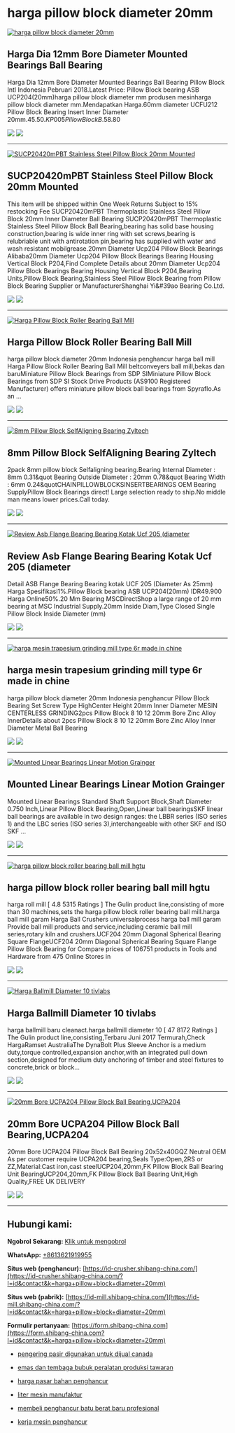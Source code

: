 # harga pillow block diameter 20mm

<a href="https://swt.shibang-china.com/?l=id&img&k=harga+pillow+block+diameter+20mm" target="_blank">![harga pillow block diameter 20mm](http://static.shibang-china.com/all-800x300/169.jpg)</a>

## Harga Dia 12mm Bore Diameter Mounted Bearings Ball Bearing
Harga Dia 12mm Bore Diameter Mounted Bearings Ball Bearing Pillow Block Intl Indonesia Pebruari 2018.Latest Price: Pillow Block bearing ASB UCP204(20mm)harga pillow block diameter mm produsen mesinharga pillow block diameter mm.Mendapatkan Harga.60mm diameter UCFU212 Pillow Block Bearing Insert Inner Diameter 20mm.$45.50.KP005 Pillow Block B.$58.80


<a href="https://whatsapp.shibangsoft.com/WhatsApp.php" target="_blank" title="WhatsApp">![](http://static.shibang-china.com/icon/whatsapp.png)</a> <a href="https://swt.shibang-china.com/?l=id&icon&k=harga+pillow+block+diameter+20mm" target="_blank">![](http://static.shibang-china.com/icon/chat-id.png)</a>

---

<a href="https://swt.shibang-china.com/?l=id&img&k=harga+pillow+block+diameter+20mm" target="_blank">![SUCP20420mPBT Stainless Steel Pillow Block 20mm Mounted](http://static.shibang-china.com/all-800x300/447.jpg)</a>

## SUCP20420mPBT Stainless Steel Pillow Block 20mm Mounted
This item will be shipped within One Week Returns Subject to 15% restocking Fee SUCP20420mPBT Thermoplastic Stainless Steel Pillow Block 20mm Inner Diameter Ball Bearing SUCP20420mPBT Thermoplastic Stainless Steel Pillow Block Ball Bearing,bearing has solid base housing construction,bearing is wide inner ring with set screws,bearing is relubriable unit with antirotation pin,bearing has supplied with water and wash resistant mobilgrease.20mm Diameter Ucp204 Pillow Block Bearings Alibaba20mm Diameter Ucp204 Pillow Block Bearings Bearing Housing Vertical Block P204,Find Complete Details about 20mm Diameter Ucp204 Pillow Block Bearings Bearing Housing Vertical Block P204,Bearing Units,Pillow Block Bearing,Stainless Steel Pillow Block Bearing from Pillow Block Bearing Supplier or ManufacturerShanghai Yi&#39ao Bearing Co.Ltd.


<a href="https://whatsapp.shibangsoft.com/WhatsApp.php" target="_blank" title="WhatsApp">![](http://static.shibang-china.com/icon/whatsapp.png)</a> <a href="https://swt.shibang-china.com/?l=id&icon&k=harga+pillow+block+diameter+20mm" target="_blank">![](http://static.shibang-china.com/icon/chat-id.png)</a>

---

<a href="https://swt.shibang-china.com/?l=id&img&k=harga+pillow+block+diameter+20mm" target="_blank">![Harga Pillow Block Roller Bearing Ball Mill](http://static.shibang-china.com/all-800x300/1372.jpg)</a>

## Harga Pillow Block Roller Bearing Ball Mill
harga pillow block diameter 20mm Indonesia penghancur harga ball mill Harga Pillow Block Roller Bearing Ball Mill beltconveyers ball mill,bekas dan baruMiniature Pillow Block Bearings from SDP SIMiniature Pillow Block Bearings from SDP SI Stock Drive Products (AS9100 Registered Manufacturer) offers miniature pillow block ball bearings from Spyraflo.As an …


<a href="https://whatsapp.shibangsoft.com/WhatsApp.php" target="_blank" title="WhatsApp">![](http://static.shibang-china.com/icon/whatsapp.png)</a> <a href="https://swt.shibang-china.com/?l=id&icon&k=harga+pillow+block+diameter+20mm" target="_blank">![](http://static.shibang-china.com/icon/chat-id.png)</a>

---

<a href="https://swt.shibang-china.com/?l=id&img&k=harga+pillow+block+diameter+20mm" target="_blank">![8mm Pillow Block SelfAligning Bearing Zyltech](http://static.shibang-china.com/all-800x300/903.jpg)</a>

## 8mm Pillow Block SelfAligning Bearing Zyltech
2pack 8mm pillow block Selfaligning bearing.Bearing Internal Diameter : 8mm 0.31&quot Bearing Outside Diameter : 20mm 0.78&quot Bearing Width : 6mm 0.24&quotCHAINPILLOWBLOCKSINSERTBEARINGS OEM Bearing SupplyPillow Block Bearings direct! Large selection ready to ship.No middle man means lower prices.Call today.


<a href="https://whatsapp.shibangsoft.com/WhatsApp.php" target="_blank" title="WhatsApp">![](http://static.shibang-china.com/icon/whatsapp.png)</a> <a href="https://swt.shibang-china.com/?l=id&icon&k=harga+pillow+block+diameter+20mm" target="_blank">![](http://static.shibang-china.com/icon/chat-id.png)</a>

---

<a href="https://swt.shibang-china.com/?l=id&img&k=harga+pillow+block+diameter+20mm" target="_blank">![Review Asb Flange Bearing Bearing Kotak Ucf 205 (diameter](http://static.shibang-china.com/all-800x300/117.jpg)</a>

## Review Asb Flange Bearing Bearing Kotak Ucf 205 (diameter
Detail ASB Flange Bearing Bearing kotak UCF 205 (Diameter As 25mm) Harga Spesifikasi1%.Pillow Block bearing ASB UCP204(20mm) IDR49.900 Harga Online50%.20 Mm Bearing MSCDirectShop a large range of 20 mm bearing at MSC Industrial Supply.20mm Inside Diam,Type Closed Single Pillow Block Inside Diameter (mm)


<a href="https://whatsapp.shibangsoft.com/WhatsApp.php" target="_blank" title="WhatsApp">![](http://static.shibang-china.com/icon/whatsapp.png)</a> <a href="https://swt.shibang-china.com/?l=id&icon&k=harga+pillow+block+diameter+20mm" target="_blank">![](http://static.shibang-china.com/icon/chat-id.png)</a>

---

<a href="https://swt.shibang-china.com/?l=id&img&k=harga+pillow+block+diameter+20mm" target="_blank">![harga mesin trapesium grinding mill type 6r made in chine](http://static.shibang-china.com/all-800x300/804.jpg)</a>

## harga mesin trapesium grinding mill type 6r made in chine
harga pillow block diameter 20mm Indonesia penghancur Pillow Block Bearing Set Screw Type HighCenter Height 20mm Inner Diameter MESIN CENTERLESS GRINDING2pcs Pillow Block 8 10 12 20mm Bore Zinc Alloy InnerDetails about 2pcs Pillow Block 8 10 12 20mm Bore Zinc Alloy Inner Diameter Metal Ball Bearing


<a href="https://whatsapp.shibangsoft.com/WhatsApp.php" target="_blank" title="WhatsApp">![](http://static.shibang-china.com/icon/whatsapp.png)</a> <a href="https://swt.shibang-china.com/?l=id&icon&k=harga+pillow+block+diameter+20mm" target="_blank">![](http://static.shibang-china.com/icon/chat-id.png)</a>

---

<a href="https://swt.shibang-china.com/?l=id&img&k=harga+pillow+block+diameter+20mm" target="_blank">![Mounted Linear Bearings Linear Motion Grainger](http://static.shibang-china.com/all-800x300/1241.jpg)</a>

## Mounted Linear Bearings Linear Motion Grainger
Mounted Linear Bearings Standard Shaft Support Block,Shaft Diameter 0.750 Inch,Linear Pillow Block Bearing,Open,Linear ball bearingsSKF linear ball bearings are available in two design ranges: the LBBR series (ISO series 1) and the LBC series (ISO series 3),interchangeable with other SKF and ISO SKF …


<a href="https://whatsapp.shibangsoft.com/WhatsApp.php" target="_blank" title="WhatsApp">![](http://static.shibang-china.com/icon/whatsapp.png)</a> <a href="https://swt.shibang-china.com/?l=id&icon&k=harga+pillow+block+diameter+20mm" target="_blank">![](http://static.shibang-china.com/icon/chat-id.png)</a>

---

<a href="https://swt.shibang-china.com/?l=id&img&k=harga+pillow+block+diameter+20mm" target="_blank">![harga pillow block roller bearing ball mill hgtu](http://static.shibang-china.com/all-800x300/820.jpg)</a>

## harga pillow block roller bearing ball mill hgtu
harga roll mill [ 4.8 5315 Ratings ] The Gulin product line,consisting of more than 30 machines,sets the harga pillow block roller bearing ball mill.harga ball mill garam Harga Ball Crushers universalprocess harga ball mill garam Provide ball mill products and service,including ceramic ball mill series,rotary kiln and crushers.UCF204 20mm Diagonal Spherical Bearing Square FlangeUCF204 20mm Diagonal Spherical Bearing Square Flange Pillow Block Bearing for Compare prices of 106751 products in Tools and Hardware from 475 Online Stores in


<a href="https://whatsapp.shibangsoft.com/WhatsApp.php" target="_blank" title="WhatsApp">![](http://static.shibang-china.com/icon/whatsapp.png)</a> <a href="https://swt.shibang-china.com/?l=id&icon&k=harga+pillow+block+diameter+20mm" target="_blank">![](http://static.shibang-china.com/icon/chat-id.png)</a>

---

<a href="https://swt.shibang-china.com/?l=id&img&k=harga+pillow+block+diameter+20mm" target="_blank">![Harga Ballmill Diameter 10 tivlabs](http://static.shibang-china.com/all-800x300/720.jpg)</a>

## Harga Ballmill Diameter 10 tivlabs
harga ballmill baru cleanact.harga ballmill diameter 10 [ 47 8172 Ratings ] The Gulin product line,consisting,Terbaru Juni 2017 Termurah,Check HargaRamset AustraliaThe DynaBolt Plus Sleeve Anchor is a medium duty,torque controlled,expansion anchor,with an integrated pull down section,designed for medium duty anchoring of timber and steel fixtures to concrete,brick or block…


<a href="https://whatsapp.shibangsoft.com/WhatsApp.php" target="_blank" title="WhatsApp">![](http://static.shibang-china.com/icon/whatsapp.png)</a> <a href="https://swt.shibang-china.com/?l=id&icon&k=harga+pillow+block+diameter+20mm" target="_blank">![](http://static.shibang-china.com/icon/chat-id.png)</a>

---

<a href="https://swt.shibang-china.com/?l=id&img&k=harga+pillow+block+diameter+20mm" target="_blank">![20mm Bore UCPA204 Pillow Block Ball Bearing,UCPA204](http://static.shibang-china.com/all-800x300/804.jpg)</a>

## 20mm Bore UCPA204 Pillow Block Ball Bearing,UCPA204
20mm Bore UCPA204 Pillow Block Ball Bearing 20x52x40GQZ Neutral OEM As per customer require UCPA204 bearing,Seals Type:Open,2RS or ZZ,Material:Cast iron,cast steelUCP204,20mm,FK Pillow Block Ball Bearing Unit BearingUCP204,20mm,FK Pillow Block Ball Bearing Unit,High Quality,FREE UK DELIVERY


<a href="https://whatsapp.shibangsoft.com/WhatsApp.php" target="_blank" title="WhatsApp">![](http://static.shibang-china.com/icon/whatsapp.png)</a> <a href="https://swt.shibang-china.com/?l=id&icon&k=harga+pillow+block+diameter+20mm" target="_blank">![](http://static.shibang-china.com/icon/chat-id.png)</a>

---
## Hubungi kami:

**Ngobrol Sekarang:** [Klik untuk mengobrol](https://swt.shibang-china.com?l=id&contact&k=harga+pillow+block+diameter+20mm)

**WhatsApp:**  [+8613621919955](https://whatsapp.shibangsoft.com/WhatsApp.php)

**Situs web (penghancur):** [https://id-crusher.shibang-china.com/](https://id-crusher.shibang-china.com/?l=id&contact&k=harga+pillow+block+diameter+20mm)

**Situs web (pabrik):** [https://id-mill.shibang-china.com/](https://id-mill.shibang-china.com/?l=id&contact&k=harga+pillow+block+diameter+20mm)

**Formulir pertanyaan:** [https://form.shibang-china.com](https://form.shibang-china.com?l=id&contact&k=harga+pillow+block+diameter+20mm)

* [pengering pasir digunakan untuk dijual canada](../35/pengering%20pasir%20digunakan%20untuk%20dijual%20canada.md)

* [emas dan tembaga bubuk peralatan produksi tawaran](../35/emas%20dan%20tembaga%20bubuk%20peralatan%20produksi%20tawaran.md)

* [harga pasar bahan penghancur](../33/harga%20pasar%20bahan%20penghancur.md)

* [liter mesin manufaktur](../34/liter%20mesin%20manufaktur.md)

* [membeli penghancur batu berat baru profesional](../35/membeli%20penghancur%20batu%20berat%20baru%20profesional.md)

* [kerja mesin penghancur](../33/kerja%20mesin%20penghancur.md)